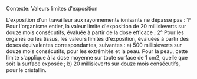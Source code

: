 Contexte: Valeurs limites d'exposition

L'exposition d'un travailleur aux rayonnements ionisants ne dépasse pas : 1° Pour l'organisme entier, la valeur limite d'exposition de 20 millisieverts sur douze mois consécutifs, évaluée à partir de la dose efficace ; 2° Pour les organes ou les tissus, les valeurs limites d'exposition, évaluées à partir des doses équivalentes correspondantes, suivantes : a) 500 millisieverts sur douze mois consécutifs, pour les extrémités et la peau. Pour la peau, cette limite s'applique à la dose moyenne sur toute surface de 1 cm2, quelle que soit la surface exposée ; b) 20 millisieverts sur douze mois consécutifs, pour le cristallin.